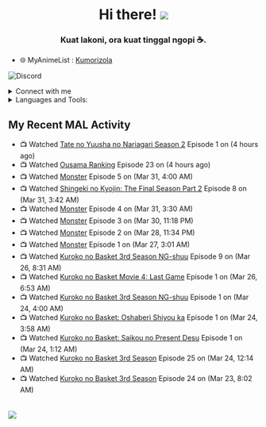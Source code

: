 <h1 align="center">Hi there! <img src="https://media.giphy.com/media/hvRJCLFzcasrR4ia7z/giphy.gif" width="25px"> </h1>
<h3 align="center">Kuat lakoni, ora kuat tinggal ngopi ☕.</h3>

- 🌐 MyAnimeList : [Kumorizola](https://myanimelist.net/animelist/Kumorizola)

![Discord](https://discord.c99.nl/widget/theme-3/761213268009943051.png)
<details>
      <summary>Connect with me</summary>
    <p align="left">
        <a href="https://www.facebook.com/kumori.hartley.1" target="blank"><img align="center"
                src="https://raw.githubusercontent.com/rahuldkjain/github-profile-readme-generator/master/src/images/icons/Social/facebook.svg"
                alt="kumori hartley" height="30" width="40" /></a>
        <a href="https://www.instagram.com/kumorizola/" target="blank"><img align="center"
                src="https://raw.githubusercontent.com/rahuldkjain/github-profile-readme-generator/master/src/images/icons/Social/instagram.svg"
                alt="kumorizola" height="30" width="40" /></a>
        <a href="https://discord.com" target="blank"><img align="center"
                src="https://raw.githubusercontent.com/rahuldkjain/github-profile-readme-generator/master/src/images/icons/Social/discord.svg"
                alt="Kumori#5882" height="30" width="40" /></a>
    </p>
</details>

<details>
    <summary align="left">Languages and Tools:</summary>
<p align="left">
      <a href="https://www.w3schools.com/css/" target="_blank">
        <img src="https://raw.githubusercontent.com/devicons/devicon/master/icons/css3/css3-original-wordmark.svg"
            alt="css3" width="40" height="40" /> </a> <a href="https://www.w3.org/html/" target="_blank"> <img
            src="https://raw.githubusercontent.com/devicons/devicon/master/icons/html5/html5-original-wordmark.svg"
            alt="html5" width="40" height="40" /> </a> <a href="https://www.java.com" target="_blank"> <img
            src="https://raw.githubusercontent.com/devicons/devicon/master/icons/java/java-original.svg" alt="java"
            width="40" height="40" /> </a> <a href="https://developer.mozilla.org/en-US/docs/Web/JavaScript"
            target="_blank"> <img
            src="https://raw.githubusercontent.com/devicons/devicon/master/icons/javascript/javascript-original.svg"
            alt="javascript" width="40" height="40" /> </a> <a href="https://nodejs.org" target="_blank"> <img
            src="https://raw.githubusercontent.com/devicons/devicon/master/icons/nodejs/nodejs-original-wordmark.svg"
            alt="nodejs" width="40" height="40" /> </a> <a href="https://www.python.org" target="_blank"> <img
            src="https://raw.githubusercontent.com/devicons/devicon/master/icons/python/python-original.svg"
            alt="python" width="40" height="40" /> </a> <a href="https://www.typescriptlang.org/" target="_blank"> <img
            src="https://raw.githubusercontent.com/devicons/devicon/master/icons/typescript/typescript-original.svg" 
            alt="typescript" width="40" height="40" /> </a> <a href="https://www.photoshop.com/en" target="_blank"> <img
            src="https://upload.wikimedia.org/wikipedia/commons/a/af/Adobe_Photoshop_CC_icon.svg" alt="photoshop" width="40" height="40"/> </a>
            <a href="https://www.adobe.com/products/premiere.html" target="_blank"> <img
            src="https://upload.wikimedia.org/wikipedia/commons/4/40/Adobe_Premiere_Pro_CC_icon.svg" alt="Premiere pro" width="40" height="40"/> </a>
            <a href="https://www.adobe.com/in/products/illustrator.html" target="_blank"> <img 
            src="https://upload.wikimedia.org/wikipedia/commons/f/fb/Adobe_Illustrator_CC_icon.svg" alt="illustrator" width="40" height="40"/> </a>
      
 </details>
 
 <h2> My Recent MAL Activity</h2>
<!-- MAL_ACTIVITY:start -->

- 📺 Watched [Tate no Yuusha no Nariagari Season 2](https://MyAnimeList.net/anime.php?id=40356) Episode 1 on (4 hours ago)
- 📺 Watched [Ousama Ranking](https://MyAnimeList.net/anime.php?id=40834) Episode 23 on (4 hours ago)
- 📺 Watched [Monster](https://MyAnimeList.net/anime.php?id=19) Episode 5 on (Mar 31, 4:00 AM)
- 📺 Watched [Shingeki no Kyojin: The Final Season Part 2](https://MyAnimeList.net/anime.php?id=48583) Episode 8 on (Mar 31, 3:42 AM)
- 📺 Watched [Monster](https://MyAnimeList.net/anime.php?id=19) Episode 4 on (Mar 31, 3:30 AM)
- 📺 Watched [Monster](https://MyAnimeList.net/anime.php?id=19) Episode 3 on (Mar 30, 11:18 PM)
- 📺 Watched [Monster](https://MyAnimeList.net/anime.php?id=19) Episode 2 on (Mar 28, 11:34 PM)
- 📺 Watched [Monster](https://MyAnimeList.net/anime.php?id=19) Episode 1 on (Mar 27, 3:01 AM)
- 📺 Watched [Kuroko no Basket 3rd Season NG-shuu](https://MyAnimeList.net/anime.php?id=30311) Episode 9 on (Mar 26, 8:31 AM)
- 📺 Watched [Kuroko no Basket Movie 4: Last Game](https://MyAnimeList.net/anime.php?id=31658) Episode 1 on (Mar 26, 6:53 AM)
- 📺 Watched [Kuroko no Basket 3rd Season NG-shuu](https://MyAnimeList.net/anime.php?id=30311) Episode 1 on (Mar 24, 4:00 AM)
- 📺 Watched [Kuroko no Basket: Oshaberi Shiyou ka](https://MyAnimeList.net/anime.php?id=34784) Episode 1 on (Mar 24, 3:58 AM)
- 📺 Watched [Kuroko no Basket: Saikou no Present Desu](https://MyAnimeList.net/anime.php?id=31051) Episode 1 on (Mar 24, 1:12 AM)
- 📺 Watched [Kuroko no Basket 3rd Season](https://MyAnimeList.net/anime.php?id=24415) Episode 25 on (Mar 24, 12:14 AM)
- 📺 Watched [Kuroko no Basket 3rd Season](https://MyAnimeList.net/anime.php?id=24415) Episode 24 on (Mar 23, 8:02 AM)

<!-- MAL_ACTIVITY:end -->

  
<h2 align="left"> <img src="https://media.discordapp.net/attachments/918405470073520168/919220018355523584/ezgif.com-gif-maker_1.gif">
